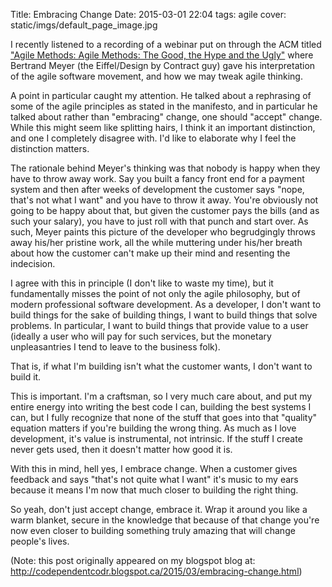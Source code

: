 Title: Embracing Change
Date: 2015-03-01 22:04
tags: agile
cover: static/imgs/default_page_image.jpg

I recently listened to a recording of a webinar put on through the ACM titled
["Agile Methods: Agile Methods: The Good, the Hype and the Ugly"](https://event.on24.com/eventRegistration/EventLobbyServlet?target=reg20.jsp&eventid=937091&sessionid=1&key=5B3C11566E06BE6564E638C6DFE0F413&sourcepage=register)
where Bertrand Meyer (the Eiffel/Design by Contract guy) gave his interpretation of the agile software movement, and how
we may tweak agile thinking.

A point in particular caught my attention.  He talked about a rephrasing of some of the agile principles as stated in
the manifesto, and in particular he talked about rather than "embracing" change, one should "accept" change.  While this
might seem like splitting hairs, I think it an important distinction, and one I completely disagree with.  I'd like to
elaborate why I feel the distinction matters.

The rationale behind Meyer's thinking was that nobody is happy when they have to throw away work.  Say you built a fancy
front end for a payment system and then after weeks of development the customer says "nope, that's not what I want" and
you have to throw it away.  You're obviously not going to be happy about that, but given the customer pays the bills
(and as such your salary), you have to just roll with that punch and start over.  As such, Meyer paints this picture of
the developer who begrudgingly throws away his/her pristine work, all the while muttering under his/her breath about how
the customer can't make up their mind and resenting the indecision.

I agree with this in principle (I don't like to waste my time), but it fundamentally misses the point of not only the
agile philosophy, but of modern professional software development.  As a developer, I don't want to build things for the
sake of building things, I want to build things that solve problems.  In particular, I want to build things that provide
value to a user (ideally a user who will pay for such services, but the monetary unpleasantries I tend to leave to the
business folk).

That is, if what I'm building isn't what the customer wants, I don't want to build it.

This is important.  I'm a craftsman, so I very much care about, and put my entire energy into writing the best code I
can, building the best systems I can, but I fully recognize that none of the stuff that goes into that "quality"
equation matters if you're building the wrong thing.  As much as I love development, it's value is instrumental, not
intrinsic.  If the stuff I create never gets used, then it doesn't matter how good it is.

With this in mind, hell yes, I embrace change.  When a customer gives feedback and says "that's not quite what I want"
it's music to my ears because it means I'm now that much closer to building the right thing.

So yeah, don't just accept change, embrace it.  Wrap it around you like a warm blanket, secure in the knowledge that
because of that change you're now even closer to building something truly amazing that will change people's lives.

(Note: this post originally appeared on my blogspot blog at: <http://codependentcodr.blogspot.ca/2015/03/embracing-change.html>)
